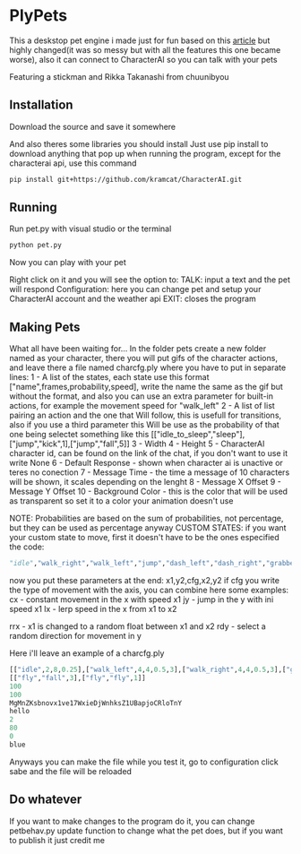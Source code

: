 # PlyPets

This a deskstop pet engine i made just for fun based on this [article](https://medium.com/analytics-vidhya/create-your-own-desktop-pet-with-python-5b369be18868) but highly changed(it was so messy but with all the features this one became worse), also it can connect to CharacterAI so you can talk with your pets

Featuring a stickman and Rikka Takanashi from chuunibyou

## Installation

Download the source and save it somewhere

And also theres some libraries you should install
Just use pip install to download anything that pop up when running the program, except for the characterai api, use this command

```bash
pip install git+https://github.com/kramcat/CharacterAI.git
```

## Running

Run pet.py with visual studio or the terminal
```bash
python pet.py
```

Now you can play with your pet

Right click on it and you will see the option to:
TALK: input a text and the pet will respond
Configuration: here you can change pet and setup your CharacterAI account and the weather api
EXIT: closes the program

## Making Pets

What all have been waiting for…
In the folder pets create a new folder named as your character, there you will put gifs of the character actions, and leave there a file named charcfg.ply where you have to put in separate lines:
1 - A list of the states, each state use this format ["name",frames,probability,speed], write the name the same as the gif but without the format, and also you can use an extra parameter for built-in actions, for example the movement speed for "walk_left"
2 - A list of list pairing an action and the one that Will follow, this is usefull for transitions, also if you use a third parameter this Will be use as the probability of that one being selectet something like this [["idle_to_sleep","sleep"],["jump","kick",1],["jump","fall",5]]
3 - Width
4 - Height
5 - CharacterAI character id, can be found on the link of the chat, if you don't want to use it write None
6 - Default Response - shown when character ai is unactive or teres no conection
7 - Message Time - the time a message of 10 characters will be shown, it scales depending on the lenght
8 - Message X Offset
9 - Message Y Offset
10 - Background Color - this is the color that will be used as transparent so set it to a color your animation doesn't use

NOTE: Probabilities are based on the sum of probabilities, not percentage, but they can be used as percentage anyway
CUSTOM STATES: if you want your custom state to move, first it doesn't have to be the ones especified the code:
```python
"idle","walk_right","walk_left","jump","dash_left","dash_right","grabbed","fall"
```
now you put these parameters at the end: x1,y2,cfg,x2,y2
if cfg you write the type of movement with the axis, you can combine
here some examples:
cx - constant movement in the x with speed x1
jy - jump in the y with ini speed x1
lx - lerp speed in the x from x1 to x2

rrx - x1 is changed to a random float between x1 and x2
rdy - select a random direction for movement in y

Here i'll leave an example of a charcfg.ply
```python
[["idle",2,8,0.25],["walk_left",4,4,0.5,3],["walk_right",4,4,0.5,3],["grabbed",4,0,0.5],["jump",2,2,0.30],["fall",2,0,2],["fly",5,2,3,0,0,"ly",0,1]]
[["fly","fall",3],["fly","fly",1]]
100
100
MgMnZKsbnovx1ve17WxieDjWnhksZ1UBapjoCRloTnY
hello
2
80
0
blue
```

Anyways you can make the file while you test it, go to configuration click sabe and the file will be reloaded

## Do whatever

If you want to make changes to the program do it, you can change petbehav.py update function to change what the pet does, but if you want to publish it just credit me
